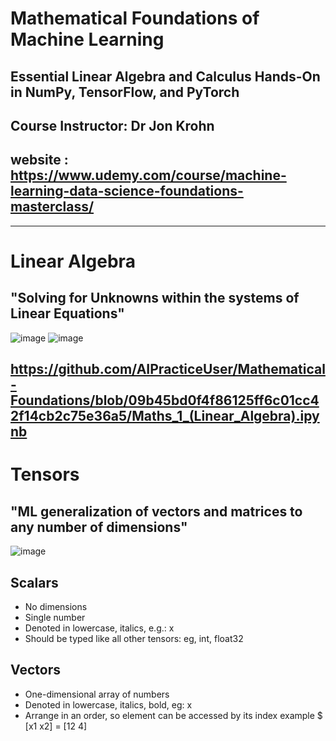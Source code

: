 # Mathematical Foundations of Machine Learning
## Essential Linear Algebra and Calculus Hands-On in NumPy, TensorFlow, and PyTorch
## Course Instructor: Dr Jon Krohn
## website : https://www.udemy.com/course/machine-learning-data-science-foundations-masterclass/

--------------------------------------------------------
# Linear Algebra
## "Solving for Unknowns within the systems of Linear Equations"
![image](https://user-images.githubusercontent.com/100339175/217941391-052f4bac-5f0b-4329-a7e1-1329c3b6450c.png)
![image](https://user-images.githubusercontent.com/100339175/217941516-5030145b-f7e2-4ee7-82c0-63e877873eca.png)

https://github.com/AIPracticeUser/Mathematical-Foundations/blob/09b45bd0f4f86125ff6c01cc42f14cb2c75e36a5/Maths_1_(Linear_Algebra).ipynb
--------------------------------------------------------

# Tensors
## "ML generalization of vectors and matrices to any number of dimensions"
![image](https://user-images.githubusercontent.com/100339175/217940322-937024fa-d00b-461f-9cd9-6e9cda6dbaa6.png)
## Scalars
- No dimensions
- Single number
- Denoted in lowercase, italics, e.g.: x
- Should be typed like all other tensors: eg, int, float32

## Vectors
- One-dimensional array of numbers
- Denoted in lowercase, italics, bold, eg: x
- Arrange in an order, so element can be accessed by its index
example $ [x1 x2] = [12 4]
